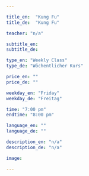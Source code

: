 ```yaml
---

title_en:  "Kung Fu"
title_de:  "Kung Fu"

teacher: "n/a"

subtitle_en:
subtitle_de:

type_en: "Weekly Class"
type_de: "Wöchentlicher Kurs"

price_en: ""
price_de: ""

weekday_en: "Friday"
weekday_de: "Freitag"

time: "7:00 pm"
endtime: "8:00 pm"

language_en: ""
language_de: ""

description_en: "n/a"
description_de: "n/a"

image:

---
```

